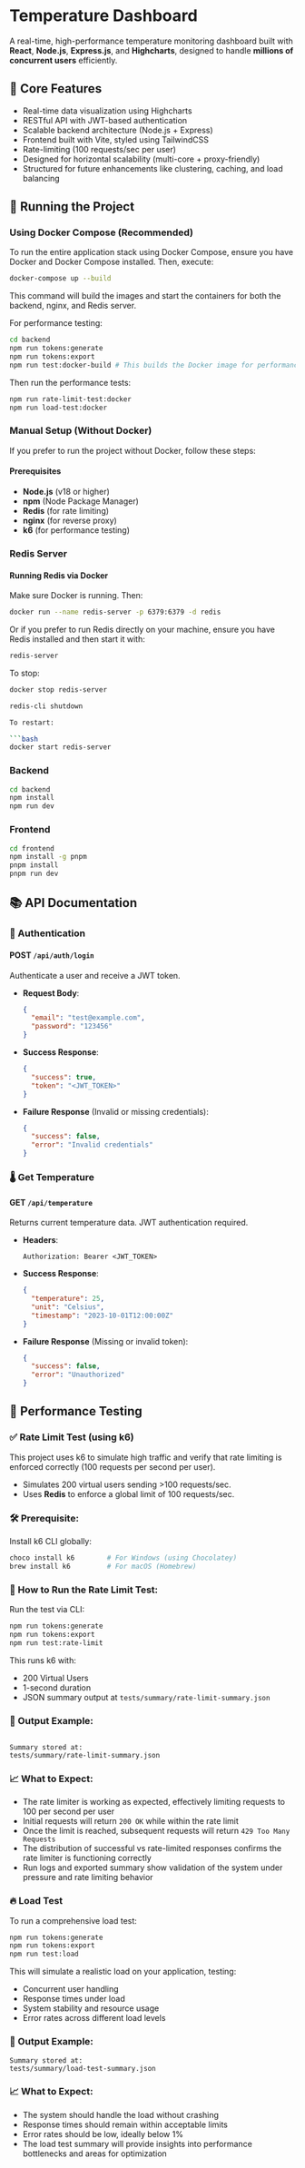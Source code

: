 # Temperature Dashboard

A real-time, high-performance temperature monitoring dashboard built with **React**, **Node.js**, **Express.js**, and **Highcharts**, designed to handle **millions of concurrent users** efficiently.

## 🌟 Core Features

- Real-time data visualization using Highcharts
- RESTful API with JWT-based authentication
- Scalable backend architecture (Node.js + Express)
- Frontend built with Vite, styled using TailwindCSS
- Rate-limiting (100 requests/sec per user)
- Designed for horizontal scalability (multi-core + proxy-friendly)
- Structured for future enhancements like clustering, caching, and load balancing

## 🚀 Running the Project

### Using Docker Compose (Recommended)

To run the entire application stack using Docker Compose, ensure you have Docker and Docker Compose installed. Then, execute:

```bash
docker-compose up --build
```

This command will build the images and start the containers for both the backend, nginx, and Redis server.

For performance testing:

```bash
cd backend
npm run tokens:generate
npm run tokens:export
npm run test:docker-build # This builds the Docker image for performance testing
```

Then run the performance tests:

```bash
npm run rate-limit-test:docker
npm run load-test:docker
```

### Manual Setup (Without Docker)

If you prefer to run the project without Docker, follow these steps:

#### Prerequisites

- **Node.js** (v18 or higher)
- **npm** (Node Package Manager)
- **Redis** (for rate limiting)
- **nginx** (for reverse proxy)
- **k6** (for performance testing)

### Redis Server

#### Running Redis via Docker

Make sure Docker is running. Then:

```bash
docker run --name redis-server -p 6379:6379 -d redis
```

Or if you prefer to run Redis directly on your machine, ensure you have Redis installed and then start it with:

```bash
redis-server
```

To stop:

```bash
docker stop redis-server
```

```bash
redis-cli shutdown
```

````bash
To restart:

```bash
docker start redis-server
````

### Backend

```bash
cd backend
npm install
npm run dev
```

### Frontend

```bash
cd frontend
npm install -g pnpm
pnpm install
pnpm run dev
```

## 📚 API Documentation

### 🔐 Authentication

#### POST `/api/auth/login`

Authenticate a user and receive a JWT token.

- **Request Body**:

  ```json
  {
    "email": "test@example.com",
    "password": "123456"
  }
  ```

- **Success Response**:

  ```json
  {
    "success": true,
    "token": "<JWT_TOKEN>"
  }
  ```

- **Failure Response** (Invalid or missing credentials):
  ```json
  {
    "success": false,
    "error": "Invalid credentials"
  }
  ```

### 🌡️ Get Temperature

#### GET `/api/temperature`

Returns current temperature data. JWT authentication required.

- **Headers**:

  ```
  Authorization: Bearer <JWT_TOKEN>
  ```

- **Success Response**:

  ```json
  {
    "temperature": 25,
    "unit": "Celsius",
    "timestamp": "2023-10-01T12:00:00Z"
  }
  ```

- **Failure Response** (Missing or invalid token):
  ```json
  {
    "success": false,
    "error": "Unauthorized"
  }
  ```

## 🧪 Performance Testing

### ✅ Rate Limit Test (using k6)

This project uses k6 to simulate high traffic and verify that rate limiting is enforced correctly (100 requests per second per user).

- Simulates 200 virtual users sending >100 requests/sec.
- Uses **Redis** to enforce a global limit of 100 requests/sec.

### 🛠️ Prerequisite:

Install k6 CLI globally:

```bash
choco install k6        # For Windows (using Chocolatey)
brew install k6         # For macOS (Homebrew)
```

### 🔁 How to Run the Rate Limit Test:

Run the test via CLI:

```bash
npm run tokens:generate
npm run tokens:export
npm run test:rate-limit

```

This runs k6 with:

- 200 Virtual Users
- 1-second duration
- JSON summary output at `tests/summary/rate-limit-summary.json`

### 📂 Output Example:

```

Summary stored at:
tests/summary/rate-limit-summary.json

```

### 📈 What to Expect:

- The rate limiter is working as expected, effectively limiting requests to 100 per second per user
- Initial requests will return `200 OK` while within the rate limit
- Once the limit is reached, subsequent requests will return `429 Too Many Requests`
- The distribution of successful vs rate-limited responses confirms the rate limiter is functioning correctly
- Run logs and exported summary show validation of the system under pressure and rate limiting behavior

### 🔥 Load Test

To run a comprehensive load test:

```bash
npm run tokens:generate
npm run tokens:export
npm run test:load
```

This will simulate a realistic load on your application, testing:

- Concurrent user handling
- Response times under load
- System stability and resource usage
- Error rates across different load levels

### 📂 Output Example:

```
Summary stored at:
tests/summary/load-test-summary.json
```

### 📈 What to Expect:

- The system should handle the load without crashing
- Response times should remain within acceptable limits
- Error rates should be low, ideally below 1%
- The load test summary will provide insights into performance bottlenecks and areas for optimization
